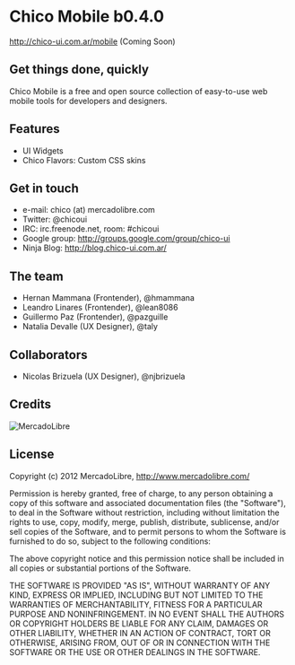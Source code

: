 Chico Mobile b0.4.0
====================

http://chico-ui.com.ar/mobile (Coming Soon)

Get things done, quickly
------------------------
Chico Mobile is a free and open source collection of easy-to-use web mobile tools for developers and designers.

Features
-------------
- UI Widgets
- Chico Flavors: Custom CSS skins

Get in touch
------------
- e-mail: chico (at) mercadolibre.com
- Twitter: @chicoui
- IRC: irc.freenode.net, room: #chicoui
- Google group: http://groups.google.com/group/chico-ui
- Ninja Blog: http://blog.chico-ui.com.ar/

The team
--------
- Hernan Mammana (Frontender), @hmammana
- Leandro Linares (Frontender), @lean8086
- Guillermo Paz (Frontender), @pazguille
- Natalia Devalle (UX Designer), @taly

Collaborators
---------
- Nicolas Brizuela (UX Designer), @njbrizuela

Credits
-------
![MercadoLibre](http://static.mlstatic.com/org-img/chico/img/logo-mercadolibre.png)

License
-------
Copyright (c) 2012 MercadoLibre, http://www.mercadolibre.com/

Permission is hereby granted, free of charge, to any person obtaining a copy
of this software and associated documentation files (the "Software"), to deal
in the Software without restriction, including without limitation the rights
to use, copy, modify, merge, publish, distribute, sublicense, and/or sell
copies of the Software, and to permit persons to whom the Software is
furnished to do so, subject to the following conditions:

The above copyright notice and this permission notice shall be included in
all copies or substantial portions of the Software.

THE SOFTWARE IS PROVIDED "AS IS", WITHOUT WARRANTY OF ANY KIND, EXPRESS OR
IMPLIED, INCLUDING BUT NOT LIMITED TO THE WARRANTIES OF MERCHANTABILITY,
FITNESS FOR A PARTICULAR PURPOSE AND NONINFRINGEMENT. IN NO EVENT SHALL THE
AUTHORS OR COPYRIGHT HOLDERS BE LIABLE FOR ANY CLAIM, DAMAGES OR OTHER
LIABILITY, WHETHER IN AN ACTION OF CONTRACT, TORT OR OTHERWISE, ARISING FROM,
OUT OF OR IN CONNECTION WITH THE SOFTWARE OR THE USE OR OTHER DEALINGS IN
THE SOFTWARE.